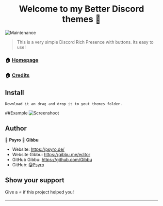 <h1 align="center">Welcome to my Better Discord themes 👋</h1>
<p>
  </a>
  </a>
    <img alt="Maintenance" src="https://img.shields.io/badge/Maintained%3F-yes-green.svg" />
  </a>
  <a href="#" target="_blank">
  </a>
</p>

> This is a very simple Discord Rich Presence with buttons. Its easy to use!

### 🏠 [Homepage](https://psyro.de/)

### 🏠 [Credits](https://gibbu.me/editor/)

## Install

```sh
Download it an drag and drop it to yout themes folder.
```


##Example
![Screenshoot](https://cdn.psyro.de/attachments/unknown.png)

## Author

👤 **Psyro**
👤 **Gibbu**

* Website: https://psyro.de/
* Website Gibbu: https://gibbu.me/editor
* GitHub Gibbu: https://github.com/Gibbu
* GitHub: [@Psyro](https://github.com/psyro770)

## Show your support

Give a ⭐️ if this project helped you!

***

